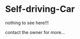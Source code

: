 # Self-driving-Car

nothing to see here!!!






































contact the owner for more...
